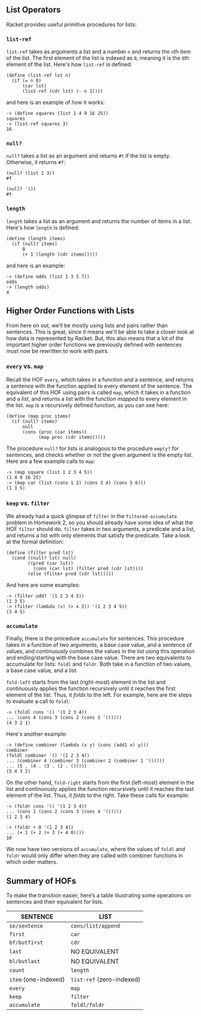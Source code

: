 ## List Operators

Racket provides useful primitive procedures for lists:

### `list-ref` 

`list-ref` takes as arguments a list and a number `n` and returns the `n`th item of the list. The first element of the list is indexed as `0`, meaning it is the `0`th element of the list. Here's how `list-ref` is defined: 
    
    (define (list-ref lst n)
      (if (= n 0)
          (car lst)
          (list-ref (cdr lst) (- n 1))))
  
and here is an example of how it works:

    -> (define squares (list 1 4 9 16 25))
    squares
    -> (list-ref squares 3)
    16

### `null?` 

`null?` takes a list as an argument and returns `#t` if the list is empty. Otherwise, it returns `#f`:

    
    (null? (list 1 3))
    #f
    
    (null? '())
    #t

### `length` 

`length` takes a list as an argument and returns the number of items in a list. Here's how `length` is defined: 
    
    (define (length items)
      (if (null? items)
          0
          (+ 1 (length (cdr items)))))

and here is an example:
    
    -> (define odds (list 1 3 5 7))
    odds
    -> (length odds)
    4

## Higher Order Functions with Lists

From here on out, we’ll be mostly using lists and pairs rather than sentences. This is great, since it means we'll be able to take a closer look at how data is represented by Racket. But, this also means that a lot of the important higher order functions we previously defined with sentences must now be rewritten to work with pairs.

### `every` vs. `map`

Recall the HOF `every`, which takes in a function and a sentence, and returns a sentence with the function applied to every element of the sentence. The equivalent of this HOF using pairs is called `map`, which it takes in a function and a _list_, and returns a list with the function _mapped_ to every element in the list. `map` is a recursively defined function, as you can see here:

    (define (map proc items)
      (if (null? items)
          null
          (cons (proc (car items))
                (map proc (cdr items)))))

The procedure `null?` for lists is analogous to the procedure `empty?` for sentences, and checks whether or not the given argument is the empty list. Here are a few example calls to `map`:

    -> (map square (list 1 2 3 4 5))
    (1 4 9 16 25)
    -> (map car (list (cons 1 2) (cons 3 4) (cons 5 6)))
    (1 3 5)


### `keep` vs. `filter`

We already had a quick glimpse of `filter` in the `filtered-accumulate` problem in Homework 2, so you should already have some idea of what the HOF `filter` should do. `filter` takes in two arguments, a predicate and a list, and returns a list with only elements that satisfy the predicate. Take a look at the formal definition:

    (define (filter pred lst)
      (cond ((null? lst) null)
            ((pred (car lst))
              (cons (car lst) (filter pred (cdr lst))))
            (else (filter pred (cdr lst)))))

And here are some examples:

    -> (filter odd? '(1 2 3 4 5))
    (1 3 5)
    -> (filter (lambda (x) (> x 2)) '(1 2 3 4 5))
    (3 4 5)

### `accumulate`

Finally, there is the procedure `accumulate` for sentences. This procedure takes in a function of two arguments, a base case value, and a sentence of values, and continuously combines the values in the list using this operation and ending/starting with the base case value. There are two equivalents to accumulate for lists: `foldl` and `foldr`. Both take in a function of two values, a base case value, and a list. 

`fold-left` starts from the last (right-most) element in the list and continuously applies the function recursively until it reaches the first element of the list. Thus, it _folds_ to the left. For example, here are the steps to evaluate a call to `foldl`:

    -> (foldl cons '() '(1 2 3 4))
    ... (cons 4 (cons 3 (cons 2 (cons 1 '()))))
    (4 3 2 1)

Here's another example:

    -> (define combiner (lambda (x y) (cons (add1 x) y)))
    combiner
    (foldl combiner '() '(1 2 3 4))
    ... (combiner 4 (combiner 3 (combiner 2 (combiner 1 '()))))
    ... (5 . (4 . (3 . (2 . ()))))
    (5 4 3 2)

On the other hand, `fold-right` starts from the first (left-most) element in the list and continuously applies the function recursively until it reaches the last element of the list. Thus, it _folds_ to the right. Take these calls for example:

    -> (foldr cons '() '(1 2 3 4))
    ... (cons 1 (cons 2 (cons 3 (cons 4 '()))))
    (1 2 3 4)

    -> (foldr + 0 '(1 2 3 4))
    ... (+ 1 (+ 2 (+ 3 (+ 4 0))))
    10

We now have two versions of `accumulate`, where the values of `foldl` and `foldr` would only differ when they are called with combiner functions in which order matters. 

## Summary of HOFs

To make the transition easier, here’s a table illustrating some operations on sentences and their equivalent for lists.

<table class="table table-bordered table-striped">
<thead><tr>
    <th>SENTENCE</th>
    <th>LIST</th>
</tr></thead><tbody>
<tr>
    <td><code>se/sentence</code></td>
    <td><code>cons/list/append</code></td>
</tr>
<tr>
    <td><code>first</code></td>
    <td><code>car</code></td>
</tr>
<tr>
    <td><code>bf/butfirst</code></td>
    <td><code>cdr</code></td>
</tr>
<tr>
    <td><code>last</code></td>
    <td>NO EQUIVALENT</td>
</tr>
<tr>
    <td><code>bl/butlast</code></td>
    <td>NO EQUIVALENT</td>
</tr>
<tr>
    <td><code>count</code></td>
    <td><code>length</code></td>
</tr>
<tr>
    <td><code>item</code> (one-indexed)</td>
    <td><code>list-ref</code> (zero-indexed)</td>
</tr>
<tr>
    <td><code>every</code></td>
    <td><code>map</code></td>
</tr>
<tr>
    <td><code>keep</code></td>
    <td><code>filter</code></td>
</tr>
<tr>
    <td><code>accumulate</code></td>
    <td><code>foldl/foldr</code></td>
</tr></tbody>
</table>